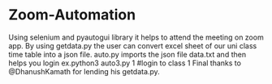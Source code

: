 # Zoom-Automation
Using selenium and pyautogui library it helps to attend the meeting on zoom app.
By using getdata.py the user can convert excel sheet of our uni class time table into a json file.
auto.py imports the json file data.txt and then helps you login
ex.python3 auto3.py 1 #login to class 1
Final thanks to @DhanushKamath for lending his getdata.py.
